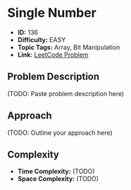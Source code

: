 # Single Number

- **ID:** 136
- **Difficulty:** EASY
- **Topic Tags:** Array, Bit Manipulation
- **Link:** [LeetCode Problem](https://leetcode.com/problems/single-number/description/)

## Problem Description

(TODO: Paste problem description here)

## Approach

(TODO: Outline your approach here)

## Complexity

- **Time Complexity:** (TODO)
- **Space Complexity:** (TODO)

